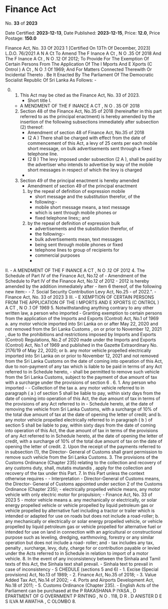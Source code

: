 # Finance    Act

No. **33** of **2023**

Date Certified: **2023-12-13**, Date Published: **2023-12-15**, Price: **12.0**, Price Postage: **150.0**

Finance Act, No. 33 Of 2023 1
[Certified On 13Th Of December, 2023]
L.D.O. 76/2021
A N  A Ct   To   Amend   The  F Inance  A Ct , N O .35  Of  2018  And   The  F Inance A Ct , N O .12  Of  2012;   To   Provide   For   The   Exemption   Of   Certain
Persons   From   The   Application   Of   The  I Mports   And  E Xports (C Ontrol ) A Ct , N O .1  Of  1969;  And   For   Matters   Connected
Therewith   Or    Incidental   Thereto .
Be It Enacted By The Parliament Of The Democratic Socialist Republic Of Sri Lanka As Follows: -

0. 
    1. This Act may be cited as the Finance Act, No. 33 of 2023.
        - Short title
I. 
    - A MENDMENT   OF   THE  F INANCE  A CT , N O . 35  OF  2018
    2. Section 48 of the   Finance Act, No.35 of 2018 (hereinafter in this part referred to as the principal enactment) is hereby amended by the insertion of the following subsections immediately after subsection (2) thereof:
        - Amendment of section 48 of Finance Act, No.35 of 2018
        - (2 A ) There shall be charged with effect from the date of commencement of this Act, a levy of 25  cents  per each mobile short message, on bulk advertisements sent through a fixed telephone line.
        - (2 B ) The levy imposed under subsection (2 A ), shall be paid by the advertiser who intends to advertise by way of the mobile short messages in respect of which the levy is charged
        - 
    3. Section 49 of the principal enactment is hereby amended
        - Amendment of section 49 of the principal enactment
        1. by the repeal of definition of expression mobile
            - short message and the substitution therefor, of the
            - following:-
            - mobile short message means, a text message
            - which is sent through mobile phones or
            - fixed telephone lines;; and
        2. by the repeal of definition of expression bulk
            - advertisements and the substitution therefor, of
            - the following:-
            - bulk advertisements mean, text messages
            - being sent through mobile phones or fixed
            - telephone lines to group of recipients for
            - commercial purposes
            - 
II. 
    - A MENDMENT   OF   THE  F INANCE  A CT , N O .12  OF  2012
    4. The Schedule of Part IV of the Finance Act, No.12 of
        - Amendment of the Schedule to Part IV of the Finance Act, No.12 of 2012
        - 2012 is hereby amended by the addition immediately after
        - item 6 thereof, of the following new item:-
        - 7. Social Security Contribution Levy Act, No.25
        - of 2022.".
        - Finance Act, No. 33 of 2023 3
III. 
    - E XEMPTION   OF   CERTAIN   PERSONS   FROM   THE   APPLICATION   OF   THE I MPORTS   AND  E XPORTS  (C ONTROL ) A CT , N O .1  OF  1969
    5. Notwithstanding anything contrary to any other written law, a person who imported
        - Granting exemption to certain persons from the application of the Imports and Exports (Control) Act, No.1 of 1969
            a. any motor vehicle imported into Sri Lanka on or after May 22, 2020 and not removed from the Sri Lanka Customs ,  on   or prior to November 12, 2021 ,  due to the prohibitions and restrictions imposed by Imports and Exports (Control) Regulations, No.2 of 2020 made under the Imports and Exports (Control) Act, No.1 of 1969 and published in the  Gazette  Extraordinary No. 2176/19 of May 22, 2020; or
            b. any motor vehicle propelled electrically imported into Sri Lanka on or prior to November 12, 2021 and not removed from the Sri Lanka Customs on the date of coming into operation of this Act, due to non-payment of any tax which is liable to be paid in terms of any Act referred to in Schedule  hereto,
                - shall be permitted to remove such vehicle from the Sri Lanka Customs, subject to the payment of due amount of tax with a surcharge under the provisions of section 6 .
    6. 
        1. Any person who imported -
            - Collection of the tax
            a. any motor vehicle referred to in paragraph ( a ) of section 5 shall be liable to pay, within sixty days from the date of coming into operation of this Act, the due amount of tax in terms of the provisions of any Act referred to in
                - Schedule hereto, at the date of removing the vehicle from Sri Lanka Customs, with a surcharge of 10% of the total due amount of tax at the date of opening the letter of credit; and
            b. any motor vehicle propelled electrically referred to in paragraph ( b ) of section 5 shall be liable to pay, within sixty days from the date of coming into operation of this Act, the due amount of tax in terms of the provisions of any Act referred to in Schedule hereto, at the date of opening the letter of credit, with a surcharge of 10% of the total due amount of tax on the date of opening the letter of credit.
        2. Upon the receipt of the payments referred to in subsection (1), the Director- General of Customs shall grant permission to remove such vehicle from the Sri Lanka Customs.
        3. The provisions of the Customs Ordinance (Chapter 235) relating to the collection and recovery of any customs duty, shall,  mutatis mutandis , apply for the collection and recovery of the tax under this Part.
    7. In this Part unless the context otherwise requires -
        - Interpretation
        - Director-General of Customs means, the Director- General of Customs appointed under section 2 of the Customs Ordinance (Chapter 235);
        - electrically propelled vehicle means, any motor vehicle with only electric motor for propulsion;
        - Finance Act, No. 33 of 2023 5
        - motor vehicle means 
            a. any mechanically or electrically, or solar energy propelled vehicle or vehicle propelled by liquid petroleum gas or vehicle propelled by alternative fuel including a tractor or trailer which is intended or adapted for use on roads but does not include a road-roller;
            b. any mechanically or electrically or solar energy propelled vehicle, or vehicle propelled by liquid petroleum gas or vehicle propelled for alternative fuel or intended for use on land in connection with an agricultural or constructional purpose such as   leveling,   dredging, earthmoving, forestry or any similar operation but does not include a road- roller; and
                - tax includes any tax, penalty ,  surcharge, levy, duty, charge for or contribution payable or levied under the Acts referred to in Schedule in relation to import of a motor vehicle.
    8. In the event of any inconsistency between the Sinhala and Tamil texts of this Act, the Sinhala text shall prevail.
        - Sinhala text to prevail in case of inconsistency
        - S CHEDULE (sections 5 and 6)
        - 1. Excise (Special provisions) Act, No.13 of 1989;
        - 2. Finance Act, No.35 of 2018;
        - 3. Value Added Tax Act, No.14 of 2002;
        - 4. Ports and Airports Development Act, No.18 of 2011;
        - 5. Customs Ordinance (Chapter 235).
        - English Acts of the Parliament can be purchased at the P RAKASHANA  P IYASA , D EPARTMENT   OF G OVERNMENT  P RINTING , N O . 118, D R . D ANISTER  D E  S ILVA  M AWATHA , C OLOMBO  8.